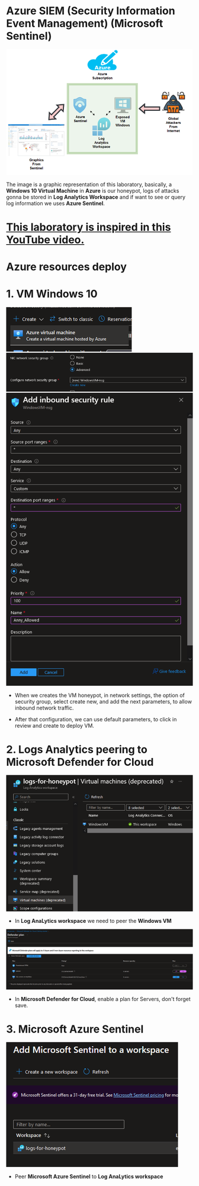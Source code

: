# **Azure SIEM (Security Information Event Management) (Microsoft Sentinel)**

![alt text](image.png)

The image is a graphic representation of this laboratory, basically, a **Windows 10 Virtual Machine** in **Azure** is our honeypot, logs of attacks gonna be stored in **Log Analytics Workspace** and if want to see or query log information we uses **Azure Sentinel**.


 # [This laboratory is inspired in this YouTube video.](https://www.youtube.com/watch?v=RoZeVbbZ0o0)




# Azure resources deploy

# 1. VM Windows 10

![alt text](image-3.png) 
![alt text](image-2.png)
![alt text](image-4.png)

- When we creates the VM honeypot, in network settings, the option of security group, select create new, and add the next parameters, to allow inbound network traffic.

- After that configuration, we can use default parameters, to click in review and create to deploy VM.

# 2. Logs Analytics peering to Microsoft Defender for Cloud


![alt text](image-6.png)

- In **Log AnaLytics workspace** we need to peer the **Windows VM** 



 ![alt text](image-5.png)

 - In **Microsoft Defender for Cloud**, enable a plan for Servers, don't forget save.
# 3. Microsoft Azure Sentinel

 ![alt text](image-7.png)

 - Peer **Microsoft Azure Sentinel** to **Log AnaLytics workspace**



